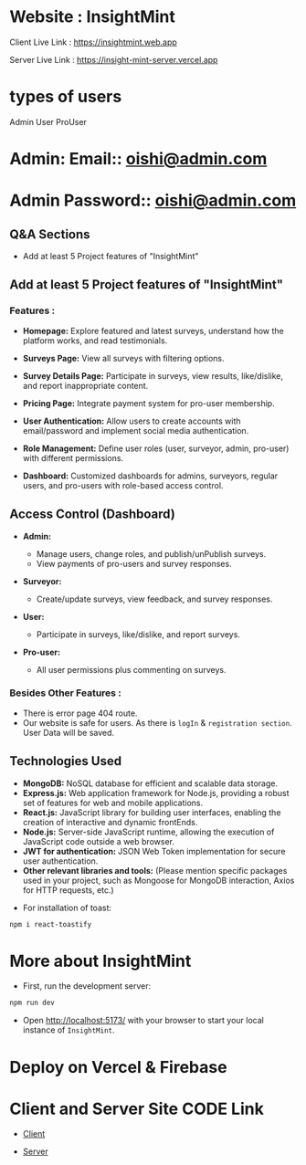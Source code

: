 # Website : InsightMint

Client Live Link : https://insightmint.web.app

Server Live Link : https://insight-mint-server.vercel.app

# types of users 
   Admin
   User
   ProUser

# Admin: Email:: oishi@admin.com
# Admin Password:: oishi@admin.com


## Q&A Sections
- Add at least 5 Project features of "InsightMint"

## Add at least 5 Project features of "InsightMint"

### Features :

- **Homepage:** Explore featured and latest surveys, understand how the platform works, and read testimonials.

- **Surveys Page:** View all surveys with filtering options.

- **Survey Details Page:** Participate in surveys, view results, like/dislike, and report inappropriate content.

- **Pricing Page:** Integrate payment system for pro-user membership.

- **User Authentication:** Allow users to create accounts with email/password and implement social media authentication.

- **Role Management:** Define user roles (user, surveyor, admin, pro-user) with different permissions.

- **Dashboard:** Customized dashboards for admins, surveyors, regular users, and pro-users with role-based access control.

## Access Control (Dashboard)
- **Admin:**
  - Manage users, change roles, and publish/unPublish surveys.
  - View payments of pro-users and survey responses.

- **Surveyor:**
  - Create/update surveys, view feedback, and survey responses.

- **User:**
  - Participate in surveys, like/dislike, and report surveys.

- **Pro-user:**
  - All user permissions plus commenting on surveys.

### Besides Other Features :
* There is error page 404 route.
* Our website is safe for users. As there is `logIn` & `registration section`. User Data will be saved.

## Technologies Used
- **MongoDB:** NoSQL database for efficient and scalable data storage.
- **Express.js:** Web application framework for Node.js, providing a robust set of features for web and mobile applications.
- **React.js:** JavaScript library for building user interfaces, enabling the creation of interactive and dynamic frontEnds.
- **Node.js:** Server-side JavaScript runtime, allowing the execution of JavaScript code outside a web browser.
- **JWT for authentication:** JSON Web Token implementation for secure user authentication.
- **Other relevant libraries and tools:** (Please mention specific packages used in your project, such as Mongoose for MongoDB interaction, Axios for HTTP requests, etc.)



* For installation of toast:
```bash
npm i react-toastify
```


# More about InsightMint
* First, run the development server:

```bash
npm run dev
```
* Open [http://localhost:5173/](http://localhost:5173/) with your browser to start your local instance of `InsightMint`.


# Deploy on Vercel & Firebase

# Client and Server Site CODE Link

- [Client](https://github.com/programming-hero-web-course1/b8a12-client-side-Ateka-Oishi) 

- [Server](https://github.com/programming-hero-web-course1/b8a12-server-side-Ateka-Oishi)

